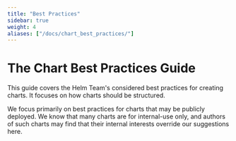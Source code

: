 ```yaml
---
title: "Best Practices"
sidebar: true
weight: 4
aliases: ["/docs/chart_best_practices/"]
---
```


# The Chart Best Practices Guide

This guide covers the Helm Team's considered best practices for creating charts.
It focuses on how charts should be structured.

We focus primarily on best practices for charts that may be publicly deployed.
We know that many charts are for internal-use only, and authors of such charts
may find that their internal interests override our suggestions here.
